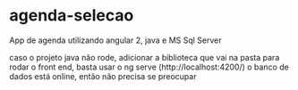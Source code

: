 # agenda-selecao
App de agenda utilizando angular 2, java e MS Sql Server

caso o projeto java não rode, adicionar a biblioteca que vai na pasta
para rodar o front end, basta usar o ng serve (http://localhost:4200/)
o banco de dados está online, então não precisa se preocupar
